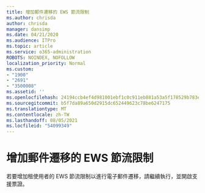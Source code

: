 ```yaml
---
title: 增加郵件遷移的 EWS 節流限制
ms.author: chrisda
author: chrisda
manager: dansimp
ms.date: 04/21/2020
ms.audience: ITPro
ms.topic: article
ms.service: o365-administration
ROBOTS: NOINDEX, NOFOLLOW
localization_priority: Normal
ms.custom:
- "1900"
- "2691"
- "3500008"
ms.assetid: ''
ms.openlocfilehash: 24194ccb4ef4d981001ebf1c0c911eb881a53a5f178529b783ee9114af944e90
ms.sourcegitcommit: b5f7da89a650d2915dc652449623c78be6247175
ms.translationtype: MT
ms.contentlocale: zh-TW
ms.lasthandoff: 08/05/2021
ms.locfileid: "54099349"
---
```

# <a name="increase-ews-throttling-limits-for-mail-migration"></a>增加郵件遷移的 EWS 節流限制

若要增加租使用者的 EWS 節流限制以進行電子郵件遷移，請繼續執行，並開啟支援票證。
